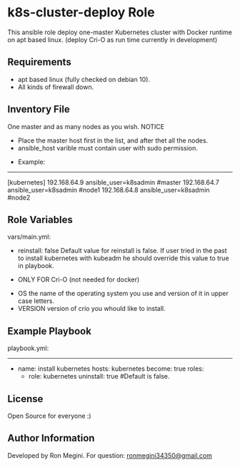 k8s-cluster-deploy Role
=========

This ansible role deploy one-master Kubernetes cluster with Docker runtime on apt based linux.
(deploy Cri-O as run time currently in development)

Requirements
------------

- apt based linux (fully checked on debian 10).
- All kinds of firewall down.

Inventory File
--------------

One master and as many nodes as you wish.
NOTICE
- Place the master host first in the list, and after thet all the nodes.
- ansible_host varible must contain user with sudo permission.

* Example:
---
[kubernetes]
192.168.64.9 ansible_user=k8sadmin #master
192.168.64.7 ansible_user=k8sadmin #node1
192.168.64.8 ansible_user=k8sadmin #node2

Role Variables
--------------

vars/main.yml:
- reinstall: false
Default value for reinstall is false.
If user tried in the past to install kubernetes with kubeadm he should override this value to true in playbook.
* ONLY FOR Cri-O (not needed for docker)
- OS
the name of the operating system you use and version of it in upper case letters.
- VERSION
version of crio you whould like to install.


Example Playbook
----------------

playbook.yml:

---
- name: install kubernetes
  hosts: kubernetes
  become: true
  roles:
  - role: kubernetes
    uninstall: true #Default is false.

License
-------

Open Source for everyone :)

Author Information
------------------

Developed by Ron Megini.
For question: ronmegini34350@gmail.com
